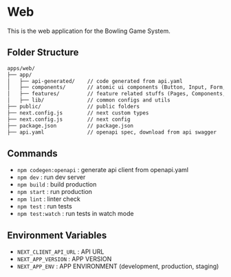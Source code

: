 # Web

This is the web application for the Bowling Game System.

## Folder Structure

```md
apps/web/
├── app/
│   ├── api-generated/    // code generated from api.yaml
│   ├── components/       // atomic ui components (Button, Input, Form, Accordion, ... etc)
│   ├── features/         // feature related stuffs (Pages, Components, Composables, Helpers, ... etc)
│   ├── lib/              // common configs and utils
├── public/               // public folders
├── next.config.js        // next custom types
├── next.config.js        // next config
├── package.json          // package.json
├── api.yaml              // openapi spec, download from api swagger
```

## Commands

- `npm codegen:openapi` : generate api client from openapi.yaml
- `npm dev`             : run dev server
- `npm build`           : build production
- `npm start`           : run production
- `npm lint`            : linter check
- `npm test`            : run tests
- `npm test:watch`      : run tests in watch mode

## Environment Variables

- `NEXT_CLIENT_API_URL`      : API URL
- `NEXT_APP_VERSION`         : APP VERSION
- `NEXT_APP_ENV`             : APP ENVIRONMENT (development, production, staging)
